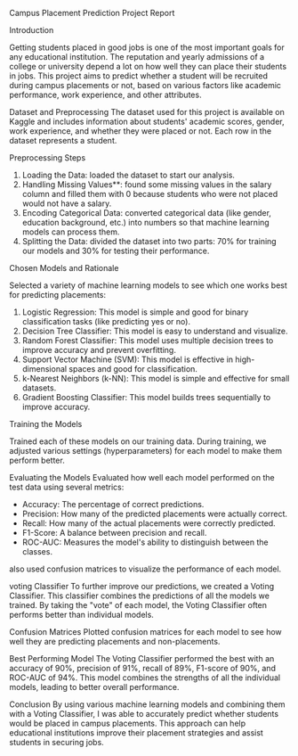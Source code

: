 Campus Placement Prediction Project Report

Introduction

Getting students placed in good jobs is one of the most important goals for any educational institution. 
The reputation and yearly admissions of a college or university depend a lot on how well they can place their students in jobs. 
This project aims to predict whether a student will be recruited during campus placements or not, based on various factors like academic performance, work experience, and other attributes.

Dataset and Preprocessing
The dataset used for this project is available on Kaggle and includes information about students' academic scores, 
gender, work experience, and whether they were placed or not. Each row in the dataset represents a student.

Preprocessing Steps

1. Loading the Data: loaded the dataset to start our analysis.
2. Handling Missing Values**: found some missing values in the salary column and filled them with 0 because students who were not placed would not have a salary.
3. Encoding Categorical Data: converted categorical data (like gender, education background, etc.) into numbers so that machine learning models can process them.
4. Splitting the Data: divided the dataset into two parts: 70% for training our models and 30% for testing their performance.

Chosen Models and Rationale

Selected a variety of machine learning models to see which one works best for predicting placements:

1. Logistic Regression: This model is simple and good for binary classification tasks (like predicting yes or no).
2. Decision Tree Classifier: This model is easy to understand and visualize.
3. Random Forest Classifier: This model uses multiple decision trees to improve accuracy and prevent overfitting.
4. Support Vector Machine (SVM): This model is effective in high-dimensional spaces and good for classification.
5. k-Nearest Neighbors (k-NN): This model is simple and effective for small datasets.
6. Gradient Boosting Classifier: This model builds trees sequentially to improve accuracy.

Training the Models

Trained each of these models on our training data. During training, we adjusted various settings (hyperparameters) for each model to make them perform better.

Evaluating the Models
Evaluated how well each model performed on the test data using several metrics:

- Accuracy: The percentage of correct predictions.
- Precision: How many of the predicted placements were actually correct.
- Recall: How many of the actual placements were correctly predicted.
- F1-Score: A balance between precision and recall.
- ROC-AUC: Measures the model's ability to distinguish between the classes.

also used confusion matrices to visualize the performance of each model.

voting Classifier
To further improve our predictions, we created a Voting Classifier. This classifier combines the predictions of all the models we trained. 
By taking the "vote" of each model, the Voting Classifier often performs better than individual models.

Confusion Matrices
Plotted confusion matrices for each model to see how well they are predicting placements and non-placements.

Best Performing Model
The Voting Classifier performed the best with an accuracy of 90%, precision of 91%, recall of 89%, F1-score of 90%, and ROC-AUC of 94%.
This model combines the strengths of all the individual models, leading to better overall performance.

Conclusion
By using various machine learning models and combining them with a Voting Classifier, I was able to accurately predict whether students would be placed in campus placements. This approach can help educational institutions improve their placement strategies and assist students in securing jobs.

